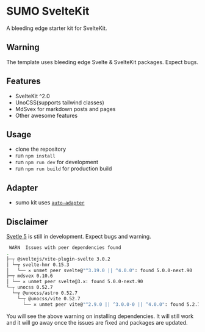 # SUMO SvelteKit

A bleeding edge starter kit for SvelteKit.

## Warning

The template uses bleeding edge Svelte & SvelteKit packages. Expect bugs.

## Features

- SvelteKit ^2.0
- UnoCSS(supports tailwind classes)
- MdSvex for markdown posts and pages
- Other awesome features

## Usage

- clone the repository
- run `npm install`
- run `npm run dev` for development
- run `npm run build` for production build

## Adapter

- sumo kit uses [`auto-adapter`](https://kit.svelte.dev/docs/adapters)

## Disclaimer

[Svetle 5](https://svelte-5-preview.vercel.app/docs/introduction) is still in development. Expect bugs and warning.

```bash
 WARN  Issues with peer dependencies found
.
├─┬ @sveltejs/vite-plugin-svelte 3.0.2
│ └─┬ svelte-hmr 0.15.3
│   └── ✕ unmet peer svelte@"^3.19.0 || ^4.0.0": found 5.0.0-next.90
├─┬ mdsvex 0.10.6
│ └── ✕ unmet peer svelte@3.x: found 5.0.0-next.90
└─┬ unocss 0.52.7
  └─┬ @unocss/astro 0.52.7
    └─┬ @unocss/vite 0.52.7
      └── ✕ unmet peer vite@"^2.9.0 || ^3.0.0-0 || ^4.0.0": found 5.2.7
```

You will see the above warning on installing dependencies. It will still work and it will go away once the issues are fixed and packages are updated.

